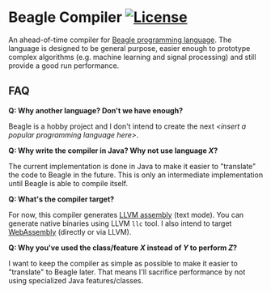 # Beagle Compiler  [![License](https://img.shields.io/badge/License-Apache%202.0-blue.svg)](https://opensource.org/licenses/Apache-2.0)

An ahead-of-time compiler for [Beagle programming language](http://github.com/brunexgeek/beagle-docs). The language is designed to be general purpose, easier enough to prototype complex algorithms (e.g. machine learning and signal processing) and still provide a good run performance.

## FAQ

**Q: Why another language? Don't we have enough?**

Beagle is a hobby project and I don't intend to create the next *&lt;insert a popular programming language here&gt;*. 

**Q: Why write the compiler in Java? Why not use language *X*?**

The current implementation is done in Java to make it easier to "translate" the code to Beagle in the future. This is only an intermediate implementation until Beagle is able to compile itself.

**Q: What's the compiler target?**

For now, this compiler generates [LLVM assembly](https://llvm.org/docs/LangRef.html) (text mode). You can generate native binaries using LLVM `llc` tool. I also intend to target [WebAssembly](http://webassembly.org/) (directly or via LLVM).

**Q: Why you've used the class/feature *X* instead of *Y* to perform *Z*?**

I want to keep the compiler as simple as possible to make it easier to "translate" to Beagle later. That means I'll sacrifice performance by not using specialized Java features/classes.